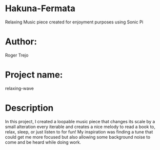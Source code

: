 # Hakuna-Fermata
Relaxing Music piece created for enjoyment purposes using Sonic Pi
# Author: 
Roger Trejo
# Project name: 
relaxing-wave
# Description
In this project, I created a loopable music piece that changes its scale by a small alteration every iterable and creates a nice melody to read a book to, relax, sleep, or just listen to for fun!
My inspiration was finding a tune that could get me more focused but also allowing some background noise to come and be heard while doing work. 
